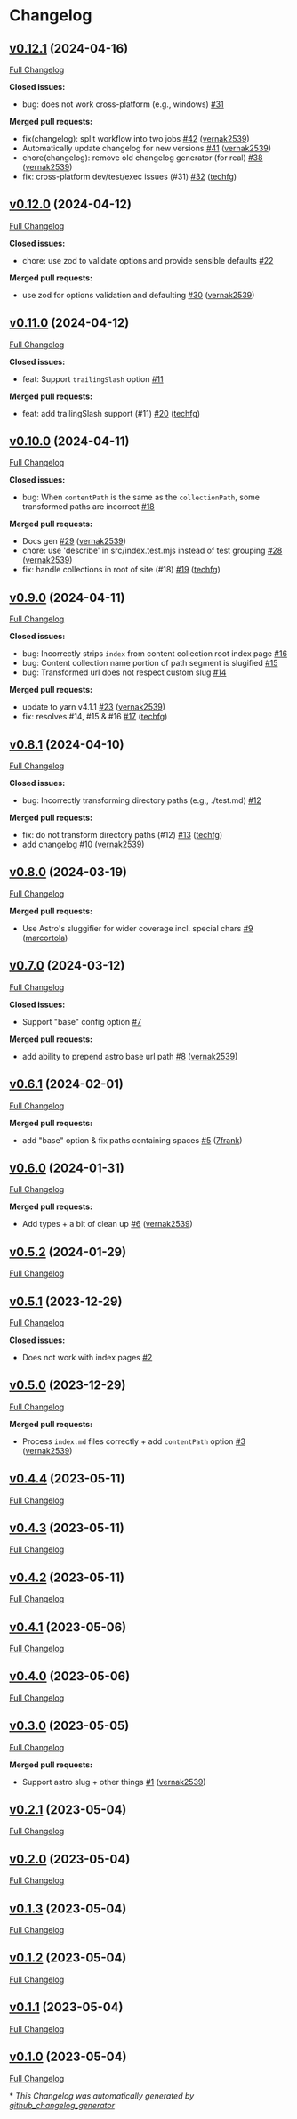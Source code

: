 # Changelog

## [v0.12.1](https://github.com/vernak2539/astro-rehype-relative-markdown-links/tree/v0.12.1) (2024-04-16)

[Full Changelog](https://github.com/vernak2539/astro-rehype-relative-markdown-links/compare/v0.12.0...v0.12.1)

**Closed issues:**

- bug: does not work cross-platform \(e.g., windows\) [\#31](https://github.com/vernak2539/astro-rehype-relative-markdown-links/issues/31)

**Merged pull requests:**

- fix\(changelog\): split workflow into two jobs [\#42](https://github.com/vernak2539/astro-rehype-relative-markdown-links/pull/42) ([vernak2539](https://github.com/vernak2539))
- Automatically update changelog for new versions [\#41](https://github.com/vernak2539/astro-rehype-relative-markdown-links/pull/41) ([vernak2539](https://github.com/vernak2539))
- chore\(changelog\): remove old changelog generator \(for real\) [\#38](https://github.com/vernak2539/astro-rehype-relative-markdown-links/pull/38) ([vernak2539](https://github.com/vernak2539))
- fix: cross-platform dev/test/exec issues \(\#31\) [\#32](https://github.com/vernak2539/astro-rehype-relative-markdown-links/pull/32) ([techfg](https://github.com/techfg))

## [v0.12.0](https://github.com/vernak2539/astro-rehype-relative-markdown-links/tree/v0.12.0) (2024-04-12)

[Full Changelog](https://github.com/vernak2539/astro-rehype-relative-markdown-links/compare/v0.11.0...v0.12.0)

**Closed issues:**

- chore: use zod to validate options and provide sensible defaults [\#22](https://github.com/vernak2539/astro-rehype-relative-markdown-links/issues/22)

**Merged pull requests:**

- use zod for options validation and defaulting [\#30](https://github.com/vernak2539/astro-rehype-relative-markdown-links/pull/30) ([vernak2539](https://github.com/vernak2539))

## [v0.11.0](https://github.com/vernak2539/astro-rehype-relative-markdown-links/tree/v0.11.0) (2024-04-12)

[Full Changelog](https://github.com/vernak2539/astro-rehype-relative-markdown-links/compare/v0.10.0...v0.11.0)

**Closed issues:**

- feat: Support `trailingSlash` option [\#11](https://github.com/vernak2539/astro-rehype-relative-markdown-links/issues/11)

**Merged pull requests:**

- feat: add trailingSlash support \(\#11\) [\#20](https://github.com/vernak2539/astro-rehype-relative-markdown-links/pull/20) ([techfg](https://github.com/techfg))

## [v0.10.0](https://github.com/vernak2539/astro-rehype-relative-markdown-links/tree/v0.10.0) (2024-04-11)

[Full Changelog](https://github.com/vernak2539/astro-rehype-relative-markdown-links/compare/v0.9.0...v0.10.0)

**Closed issues:**

- bug: When `contentPath` is the same as the `collectionPath`, some transformed paths are incorrect [\#18](https://github.com/vernak2539/astro-rehype-relative-markdown-links/issues/18)

**Merged pull requests:**

- Docs gen [\#29](https://github.com/vernak2539/astro-rehype-relative-markdown-links/pull/29) ([vernak2539](https://github.com/vernak2539))
- chore: use 'describe' in src/index.test.mjs instead of test grouping [\#28](https://github.com/vernak2539/astro-rehype-relative-markdown-links/pull/28) ([vernak2539](https://github.com/vernak2539))
- fix: handle collections in root of site \(\#18\) [\#19](https://github.com/vernak2539/astro-rehype-relative-markdown-links/pull/19) ([techfg](https://github.com/techfg))

## [v0.9.0](https://github.com/vernak2539/astro-rehype-relative-markdown-links/tree/v0.9.0) (2024-04-11)

[Full Changelog](https://github.com/vernak2539/astro-rehype-relative-markdown-links/compare/v0.8.1...v0.9.0)

**Closed issues:**

- bug: Incorrectly strips `index` from content collection root index page [\#16](https://github.com/vernak2539/astro-rehype-relative-markdown-links/issues/16)
- bug: Content collection name portion of path segment is slugified [\#15](https://github.com/vernak2539/astro-rehype-relative-markdown-links/issues/15)
- bug: Transformed url does not respect custom slug [\#14](https://github.com/vernak2539/astro-rehype-relative-markdown-links/issues/14)

**Merged pull requests:**

- update to yarn v4.1.1 [\#23](https://github.com/vernak2539/astro-rehype-relative-markdown-links/pull/23) ([vernak2539](https://github.com/vernak2539))
- fix: resolves \#14, \#15 & \#16 [\#17](https://github.com/vernak2539/astro-rehype-relative-markdown-links/pull/17) ([techfg](https://github.com/techfg))

## [v0.8.1](https://github.com/vernak2539/astro-rehype-relative-markdown-links/tree/v0.8.1) (2024-04-10)

[Full Changelog](https://github.com/vernak2539/astro-rehype-relative-markdown-links/compare/v0.8.0...v0.8.1)

**Closed issues:**

- bug: Incorrectly transforming directory paths \(e.g,, ./test.md\) [\#12](https://github.com/vernak2539/astro-rehype-relative-markdown-links/issues/12)

**Merged pull requests:**

- fix: do not transform directory paths \(\#12\) [\#13](https://github.com/vernak2539/astro-rehype-relative-markdown-links/pull/13) ([techfg](https://github.com/techfg))
- add changelog [\#10](https://github.com/vernak2539/astro-rehype-relative-markdown-links/pull/10) ([vernak2539](https://github.com/vernak2539))

## [v0.8.0](https://github.com/vernak2539/astro-rehype-relative-markdown-links/tree/v0.8.0) (2024-03-19)

[Full Changelog](https://github.com/vernak2539/astro-rehype-relative-markdown-links/compare/v0.7.0...v0.8.0)

**Merged pull requests:**

- Use Astro's sluggifier for wider coverage incl. special chars [\#9](https://github.com/vernak2539/astro-rehype-relative-markdown-links/pull/9) ([marcortola](https://github.com/marcortola))

## [v0.7.0](https://github.com/vernak2539/astro-rehype-relative-markdown-links/tree/v0.7.0) (2024-03-12)

[Full Changelog](https://github.com/vernak2539/astro-rehype-relative-markdown-links/compare/v0.6.1...v0.7.0)

**Closed issues:**

- Support "base" config option [\#7](https://github.com/vernak2539/astro-rehype-relative-markdown-links/issues/7)

**Merged pull requests:**

- add ability to prepend astro base url path [\#8](https://github.com/vernak2539/astro-rehype-relative-markdown-links/pull/8) ([vernak2539](https://github.com/vernak2539))

## [v0.6.1](https://github.com/vernak2539/astro-rehype-relative-markdown-links/tree/v0.6.1) (2024-02-01)

[Full Changelog](https://github.com/vernak2539/astro-rehype-relative-markdown-links/compare/v0.6.0...v0.6.1)

**Merged pull requests:**

- add "base" option & fix paths containing spaces [\#5](https://github.com/vernak2539/astro-rehype-relative-markdown-links/pull/5) ([7frank](https://github.com/7frank))

## [v0.6.0](https://github.com/vernak2539/astro-rehype-relative-markdown-links/tree/v0.6.0) (2024-01-31)

[Full Changelog](https://github.com/vernak2539/astro-rehype-relative-markdown-links/compare/v0.5.2...v0.6.0)

**Merged pull requests:**

- Add types + a bit of clean up [\#6](https://github.com/vernak2539/astro-rehype-relative-markdown-links/pull/6) ([vernak2539](https://github.com/vernak2539))

## [v0.5.2](https://github.com/vernak2539/astro-rehype-relative-markdown-links/tree/v0.5.2) (2024-01-29)

[Full Changelog](https://github.com/vernak2539/astro-rehype-relative-markdown-links/compare/v0.5.1...v0.5.2)

## [v0.5.1](https://github.com/vernak2539/astro-rehype-relative-markdown-links/tree/v0.5.1) (2023-12-29)

[Full Changelog](https://github.com/vernak2539/astro-rehype-relative-markdown-links/compare/v0.5.0...v0.5.1)

**Closed issues:**

- Does not work with index pages [\#2](https://github.com/vernak2539/astro-rehype-relative-markdown-links/issues/2)

## [v0.5.0](https://github.com/vernak2539/astro-rehype-relative-markdown-links/tree/v0.5.0) (2023-12-29)

[Full Changelog](https://github.com/vernak2539/astro-rehype-relative-markdown-links/compare/v0.4.4...v0.5.0)

**Merged pull requests:**

- Process `index.md` files correctly + add `contentPath` option [\#3](https://github.com/vernak2539/astro-rehype-relative-markdown-links/pull/3) ([vernak2539](https://github.com/vernak2539))

## [v0.4.4](https://github.com/vernak2539/astro-rehype-relative-markdown-links/tree/v0.4.4) (2023-05-11)

[Full Changelog](https://github.com/vernak2539/astro-rehype-relative-markdown-links/compare/v0.4.3...v0.4.4)

## [v0.4.3](https://github.com/vernak2539/astro-rehype-relative-markdown-links/tree/v0.4.3) (2023-05-11)

[Full Changelog](https://github.com/vernak2539/astro-rehype-relative-markdown-links/compare/v0.4.2...v0.4.3)

## [v0.4.2](https://github.com/vernak2539/astro-rehype-relative-markdown-links/tree/v0.4.2) (2023-05-11)

[Full Changelog](https://github.com/vernak2539/astro-rehype-relative-markdown-links/compare/v0.4.1...v0.4.2)

## [v0.4.1](https://github.com/vernak2539/astro-rehype-relative-markdown-links/tree/v0.4.1) (2023-05-06)

[Full Changelog](https://github.com/vernak2539/astro-rehype-relative-markdown-links/compare/v0.4.0...v0.4.1)

## [v0.4.0](https://github.com/vernak2539/astro-rehype-relative-markdown-links/tree/v0.4.0) (2023-05-06)

[Full Changelog](https://github.com/vernak2539/astro-rehype-relative-markdown-links/compare/v0.3.0...v0.4.0)

## [v0.3.0](https://github.com/vernak2539/astro-rehype-relative-markdown-links/tree/v0.3.0) (2023-05-05)

[Full Changelog](https://github.com/vernak2539/astro-rehype-relative-markdown-links/compare/v0.2.1...v0.3.0)

**Merged pull requests:**

- Support astro slug + other things [\#1](https://github.com/vernak2539/astro-rehype-relative-markdown-links/pull/1) ([vernak2539](https://github.com/vernak2539))

## [v0.2.1](https://github.com/vernak2539/astro-rehype-relative-markdown-links/tree/v0.2.1) (2023-05-04)

[Full Changelog](https://github.com/vernak2539/astro-rehype-relative-markdown-links/compare/v0.2.0...v0.2.1)

## [v0.2.0](https://github.com/vernak2539/astro-rehype-relative-markdown-links/tree/v0.2.0) (2023-05-04)

[Full Changelog](https://github.com/vernak2539/astro-rehype-relative-markdown-links/compare/v0.1.3...v0.2.0)

## [v0.1.3](https://github.com/vernak2539/astro-rehype-relative-markdown-links/tree/v0.1.3) (2023-05-04)

[Full Changelog](https://github.com/vernak2539/astro-rehype-relative-markdown-links/compare/v0.1.2...v0.1.3)

## [v0.1.2](https://github.com/vernak2539/astro-rehype-relative-markdown-links/tree/v0.1.2) (2023-05-04)

[Full Changelog](https://github.com/vernak2539/astro-rehype-relative-markdown-links/compare/v0.1.1...v0.1.2)

## [v0.1.1](https://github.com/vernak2539/astro-rehype-relative-markdown-links/tree/v0.1.1) (2023-05-04)

[Full Changelog](https://github.com/vernak2539/astro-rehype-relative-markdown-links/compare/v0.1.0...v0.1.1)

## [v0.1.0](https://github.com/vernak2539/astro-rehype-relative-markdown-links/tree/v0.1.0) (2023-05-04)

[Full Changelog](https://github.com/vernak2539/astro-rehype-relative-markdown-links/compare/5e2ff52e8e6803794c21559784c38a6af24881c7...v0.1.0)



\* *This Changelog was automatically generated by [github_changelog_generator](https://github.com/github-changelog-generator/github-changelog-generator)*

